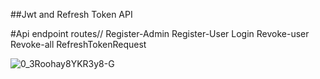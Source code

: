 ##Jwt and Refresh Token API


#Api endpoint routes//
Register-Admin
Register-User
Login
Revoke-user
Revoke-all
RefreshTokenRequest


![0_3Roohay8YKR3y8-G](https://github.com/user-attachments/assets/f2b8b7bf-5255-4650-91f8-cc2a914bcb03)
